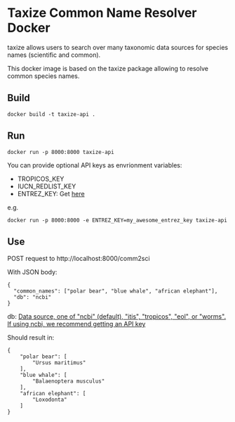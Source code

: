 # Taxize Common Name Resolver Docker

taxize allows users to search over many taxonomic data sources for species names (scientific and common).

This docker image is based on the taxize package allowing to resolve common species names.

## Build

```
docker build -t taxize-api .
```

## Run

```
docker run -p 8000:8000 taxize-api
```

You can provide optional API keys as envrionment variables: 
- TROPICOS_KEY
- IUCN_REDLIST_KEY
- ENTREZ_KEY: Get [here](https://account.ncbi.nlm.nih.gov/settings/)

e.g.
```
docker run -p 8000:8000 -e ENTREZ_KEY=my_awesome_entrez_key taxize-api
```

## Use

POST request to http://localhost:8000/comm2sci

With JSON body:
```
{
  "common_names": ["polar bear", "blue whale", "african elephant"],
  "db": "ncbi"
}
```

db: [Data source, one of "ncbi" (default), "itis", "tropicos", "eol", or "worms". If using ncbi, we recommend getting an API key](https://rdrr.io/cran/taxize/man/comm2sci.html)

Should result in:
```
{
    "polar bear": [
        "Ursus maritimus"
    ],
    "blue whale": [
        "Balaenoptera musculus"
    ],
    "african elephant": [
        "Loxodonta"
    ]
}
```